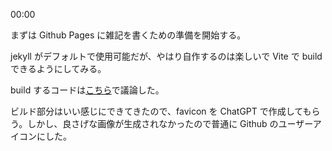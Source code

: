 00:00

まずは Github Pages に雑記を書くための準備を開始する。

jekyll がデフォルトで使用可能だが、やはり自作するのは楽しいで Vite で build できるようにしてみる。

build するコードは[こちら](https://chat.openai.com/share/25088f8e-3cba-49c4-968c-7e71d47f00d8)で議論した。

ビルド部分はいい感じにできてきたので、favicon を ChatGPT で作成してもらう。しかし、良さげな画像が生成されなかったので普通に Github のユーザーアイコンにした。
